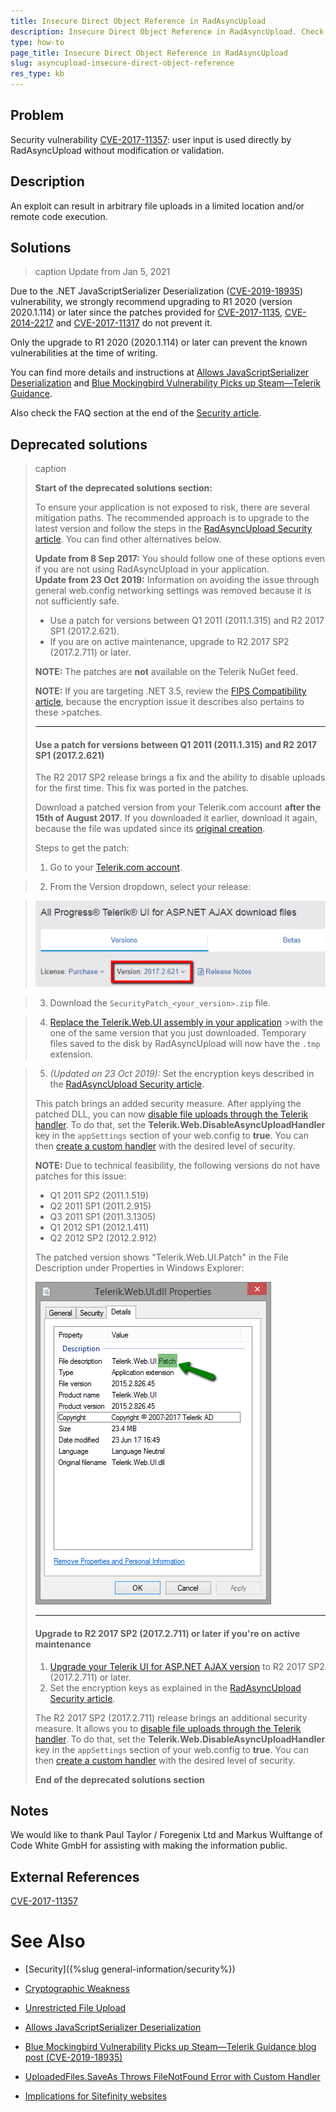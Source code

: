 ```yaml
---
title: Insecure Direct Object Reference in RadAsyncUpload
description: Insecure Direct Object Reference in RadAsyncUpload. Check it now!
type: how-to
page_title: Insecure Direct Object Reference in RadAsyncUpload
slug: asyncupload-insecure-direct-object-reference
res_type: kb
---
```


## Problem

Security vulnerability [CVE-2017-11357](https://cve.mitre.org/cgi-bin/cvename.cgi?name=CVE-2017-11357): user input is used directly by RadAsyncUpload without modification or validation.

## Description

An exploit can result in arbitrary file uploads in a limited location and/or remote code execution.

## Solutions

>caption Update from Jan 5, 2021

Due to the .NET JavaScriptSerializer Deserialization ([CVE-2019-18935](https://cve.mitre.org/cgi-bin/cvename.cgi?name=CVE-2019-18935)) vulnerability, we strongly recommend upgrading to R1 2020 (version 2020.1.114) or later since the patches provided for [CVE-2017-1135](https://cve.mitre.org/cgi-bin/cvename.cgi?name=CVE-2017-11357), [CVE-2014-2217](https://cve.mitre.org/cgi-bin/cvename.cgi?name=2014-2217) and [CVE-2017-11317](https://cve.mitre.org/cgi-bin/cvename.cgi?name=CVE-2017-11317) do not prevent it.   
  
Only the upgrade to R1 2020 (2020.1.114) or later can prevent the known vulnerabilities at the time of writing.  
  
You can find more details and instructions at [Allows JavaScriptSerializer Deserialization](https://www.telerik.com/support/kb/aspnet-ajax/details/allows-javascriptserializer-deserialization?_ga=2.47010279.1514756545.1609746144-426342040.1588420200) and [Blue Mockingbird Vulnerability Picks up Steam—Telerik Guidance](https://www.telerik.com/blogs/blue-mockingbird-vulnerability-telerik-guidance).  
  
Also check the FAQ section at the end of the [Security article](https://docs.telerik.com/devtools/aspnet-ajax/controls/asyncupload/security?&amp;_ga=2.240996419.1514756545.1609746144-426342040.1588420200#frequently-asked-questions).

## Deprecated solutions

>caption
>
>**Start of the deprecated solutions section:**
>
>To ensure your application is not exposed to risk, there are several mitigation paths. The recommended approach is to upgrade to the latest version and follow the steps in the [RadAsyncUpload Security article](https://docs.>telerik.com/devtools/aspnet-ajax/controls/asyncupload/security). You can find other alternatives below.
>
>**Update from 8 Sep 2017:** You should follow one of these options even if you are not using RadAsyncUpload in your application.  
>**Update from 23 Oct 2019:** Information on avoiding the issue through general web.config networking settings was removed because it is not sufficiently safe.
>
>- Use a patch for versions between Q1 2011 (2011.1.315) and R2 2017 SP1 (2017.2.621).
>- If you are on active maintenance, upgrade to R2 2017 SP2 (2017.2.711) or later.
>
> **NOTE:** The patches are **not** available on the Telerik NuGet feed.
>
> **NOTE:** If you are targeting .NET 3.5, review the [FIPS Compatibility article](http://docs.telerik.com/devtools/aspnet-ajax/controls/fips-compatibility), because the encryption issue it describes also pertains to these >patches.
>
>---
>
>#### Use a patch for versions between Q1 2011 (2011.1.315) and R2 2017 SP1 (2017.2.621)
>
>The R2 2017 SP2 release brings a fix and the ability to disable uploads for the first time. This fix was ported in the patches.
>
>Download a patched version from your Telerik.com account **after the 15th of August 2017**. If you downloaded it earlier, download it again, because the file was updated since its [original creation](https://www.telerik.com/>support/kb/aspnet-ajax/details/cryptographic-weakness).
>
>Steps to get the patch:
>1. Go to your [Telerik.com account](https://www.telerik.com/account/product-download?product=RCAJAX).

>2. From the Version dropdown, select your release:

>   ![Version Dropdown](images/asyncupload-insecure-direct-object-reference-version-dropdown.png)

>3. Download the `SecurityPatch_<your_version>.zip` file.

>4. [Replace the Telerik.Web.UI assembly in your application](http://docs.telerik.com/devtools/aspnet-ajax/installation/upgrading-instructions/upgrading-a-trial-to-a-developer-license-or-to-a-newer-version#manual-upgrade) >with the one of the same version that you just downloaded. Temporary files saved to the disk by RadAsyncUpload will now have the `.tmp` extension.

>5. *(Updated on 23 Oct 2019):* Set the encryption keys described in the [RadAsyncUpload Security article](https://docs.telerik.com/devtools/aspnet-ajax/controls/asyncupload/security).
>
>This patch brings an added security measure. After applying the patched DLL, you can now [disable file uploads through the Telerik handler](http://docs.telerik.com/devtools/aspnet-ajax/controls/asyncupload/>security#disableasyncuploadhandler). To do that, set the **Telerik.Web.DisableAsyncUploadHandler** key in the `appSettings` section of your web.config to **true**. You can then [create a custom handler](http://docs.telerik.>com/devtools/aspnet-ajax/controls/asyncupload/how-to/how-to-extend-the-radasyncupload-handler) with the desired level of security.
>
> **NOTE:** Due to technical feasibility, the following versions do not have patches for this issue:
> 
> - Q1 2011 SP2 (2011.1.519)
> - Q2 2011 SP1 (2011.2.915)
> - Q3 2011 SP1 (2011.3.1305)
> - Q1 2012 SP1 (2012.1.411)
> - Q2 2012 SP2 (2012.2.912)
>
>The patched version shows "Telerik.Web.UI.Patch" in the File Description under Properties in Windows Explorer:
>
>![Patched Version](images/asyncupload-insecure-direct-object-reference-patched-version.png)
>
>---
>
>#### Upgrade to R2 2017 SP2 (2017.2.711) or later if you're on active maintenance
>
>1. [Upgrade your Telerik UI for ASP.NET AJAX version](http://docs.telerik.com/devtools/aspnet-ajax/installation/upgrading-instructions/>upgrading-a-trial-to-a-developer-license-or-to-a-newer-version#upgrade-to-a-newer-version-of-telerik-ui-for-aspnet-ajax) to R2 2017 SP2 (2017.2.711) or later.
>2. Set the encryption keys as explained in the [RadAsyncUpload Security article](https://docs.telerik.com/devtools/aspnet-ajax/controls/asyncupload/security).
>
>The R2 2017 SP2 (2017.2.711) release brings an additional security measure. It allows you to [disable file uploads through the Telerik handler](http://docs.telerik.com/devtools/aspnet-ajax/controls/asyncupload/>security#disableasyncuploadhandler). To do that, set the **Telerik.Web.DisableAsyncUploadHandler** key in the `appSettings` section of your web.config to **true**. You can then [create a custom handler](http://docs.telerik.>com/devtools/aspnet-ajax/controls/asyncupload/how-to/how-to-extend-the-radasyncupload-handler) with the desired level of security.
>
>**End of the deprecated solutions section**


## Notes

We would like to thank Paul Taylor / Foregenix Ltd and Markus Wulftange of Code White GmbH for assisting with making the information public.


## External References

[CVE-2017-11357](https://cve.mitre.org/cgi-bin/cvename.cgi?name=CVE-2017-11357)

# See Also

 - [Security]({%slug general-information/security%})

 - [Cryptographic Weakness](https://www.telerik.com/support/kb/aspnet-ajax/details/cryptographic-weakness)
 
 - [Unrestricted File Upload](https://www.telerik.com/support/kb/aspnet-ajax/upload-(async)/details/unrestricted-file-upload)
 
 - [Allows JavaScriptSerializer Deserialization](https://www.telerik.com/support/kb/aspnet-ajax/upload-%28async%29/details/allows-javascriptserializer-deserialization)
 
 - [Blue Mockingbird Vulnerability Picks up Steam—Telerik Guidance blog post (CVE-2019-18935)](https://www.telerik.com/blogs/blue-mockingbird-vulnerability-telerik-guidance)
 
 - [UploadedFiles.SaveAs Throws FileNotFound Error with Custom Handler](https://www.telerik.com/support/kb/aspnet-ajax/upload-(async)/details/uploadedfiles.saveas-throws-filenotfound-error-with-custom-handler)
 
 - [Implications for Sitefinity websites](http://knowledgebase.progress.com/articles/Article/resolving-security-vulnerability-cve-2017-9248)


